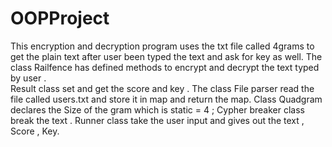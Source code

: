 # OOPProject
This encryption and decryption program uses the txt file called 4grams to get the plain text after user been typed the text
and ask for key as well.
The class Railfence has defined methods to encrypt and decrypt the text typed by user .  
Result class set and get the score and key .
The class File parser read the file called users.txt and store it in map and return the map.
Class Quadgram declares the Size of the gram which is static = 4 ;
Cypher breaker class break the text .
Runner class take the user input and gives out the text , Score , Key.
